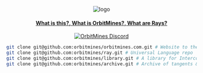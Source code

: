 <div align="center">

![logo](https://github.com/orbitmines/.github/profile/orbitmines.logo.3000x1000.png)

#### [What is this?, What is OrbitMines?, What are Rays?](https://github.com/orbitmines/orbitmines.com?tab=readme-ov-file#what-is-this-what-is-orbitmines-what-are-rays)

[![OrbitMines Discord](https://img.shields.io/discord/1055502602365845534.svg?label=Discord&logo=Discord&colorB=7289da&style=for-the-badge)](https://discord.orbitmines.com)

</div>

```sh
git clone git@github.com:orbitmines/orbitmines.com.git # Website to the old internet
git clone git@github.com:orbitmines/ray.git # Universal Language repo
git clone git@github.com:orbitmines/library.git # A library for Intercommunication between Languages
git clone git@github.com:orbitmines/archive.git # Archive of tangents & history
```
